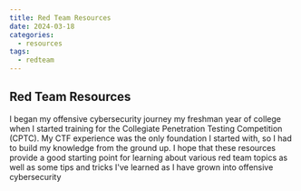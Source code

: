 ```yaml
---
title: Red Team Resources
date: 2024-03-18
categories:
  - resources
tags:
  - redteam
---
```

## Red Team Resources

I began my offensive cybersecurity journey my freshman year of college when I started training for the Collegiate Penetration Testing Competition (CPTC). My CTF experience was the only foundation I started with, so I had to build my knowledge from the ground up. I hope that these resources provide a good starting point for learning about various red team topics as well as some tips and tricks I've learned as I have grown into offensive cybersecurity